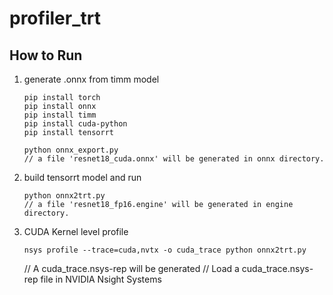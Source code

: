# profiler_trt

## How to Run

1. generate .onnx from timm model
    ```
    pip install torch
    pip install onnx
    pip install timm
    pip install cuda-python
    pip install tensorrt

    python onnx_export.py
    // a file 'resnet18_cuda.onnx' will be generated in onnx directory.
    ```

2. build tensorrt model and run
    ```
    python onnx2trt.py
    // a file 'resnet18_fp16.engine' will be generated in engine directory.
    ```

3. CUDA Kernel level profile
    ```
    nsys profile --trace=cuda,nvtx -o cuda_trace python onnx2trt.py
    ```
    // A cuda_trace.nsys-rep will be generated
    // Load a cuda_trace.nsys-rep file in NVIDIA Nsight Systems